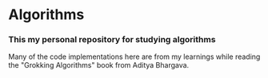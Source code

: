 # Algorithms

<h3>This my personal repository for studying algorithms</h3>
<p>Many of the code implementations here are from my learnings while reading the "Grokking Algorithms" book from Aditya Bhargava.</p>
